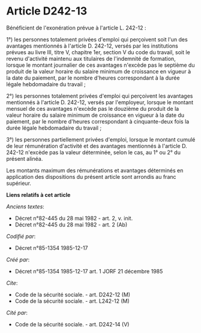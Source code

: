 # Article D242-13

Bénéficient de l'exonération prévue à l'article L. 242-12 : 

1°) les personnes totalement privées d'emploi qui perçoivent soit l'un des avantages mentionnés à l'article D. 242-12, versés
par les institutions prévues au livre III, titre V, chapitre 1er, section V du code du travail, soit le revenu d'activité
maintenu aux titulaires de l'indemnité de formation, lorsque le montant journalier de ces avantages n'excède pas le septième
du produit de la valeur horaire du salaire minimum de croissance en vigueur à la date du paiement, par le nombre d'heures
correspondant à la durée légale hebdomadaire du travail ; 

2°) les personnes totalement privées d'emploi qui perçoivent les avantages mentionnés à l'article D. 242-12, versés par
l'employeur, lorsque le montant mensuel de ces avantages n'excède pas le douzième du produit de la valeur horaire du salaire
minimum de croissance en vigueur à la date du paiement, par le nombre d'heures correspondant à cinquante-deux fois la durée
légale hebdomadaire du travail ; 

3°) les personnes partiellement privées d'emploi, lorsque le montant cumulé de leur rémunération d'activité et des avantages
mentionnés à l'article D. 242-12 n'excède pas la valeur déterminée, selon le cas, au 1° ou 2° du présent alinéa. 

Les montants maximum des rémunérations et avantages déterminés en application des dispositions du présent article sont
arrondis au franc supérieur.

**Liens relatifs à cet article**

_Anciens textes_:

  - Décret n°82-445 du 28 mai 1982 - art. 2, v. init.
  - Décret n°82-445 du 28 mai 1982 - art. 2 (Ab)

_Codifié par_:

  - Décret n°85-1354 1985-12-17

_Créé par_:

  - Décret n°85-1354 1985-12-17 art. 1 JORF 21 décembre 1985

_Cite_:

  - Code de la sécurité sociale. - art. D242-12 (M)
  - Code de la sécurité sociale. - art. L242-12 (M)

_Cité par_:

  - Code de la sécurité sociale. - art. D242-14 (V)
